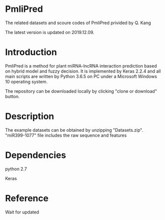 # PmliPred
The related datasets and scoure codes of PmliPred privided by Q. Kang

The latest version is updated on 2019.12.09.

# Introduction
PmliPred is a method for plant miRNA-lncRNA interaction prediction based on hybrid model and fuzzy decision. It is implemented by Keras 2.2.4 and all main scripts are written by Python 3.6.5 on PC under a Microsoft Windows 10 operating system.

The repository can be downloaded locally by clicking "clone or download" button.

# Description
The example datasets can be obtained by unzipping "Datasets.zip". "miR399-1077" file includes the raw sequence and features

# Dependencies
python 2.7

Keras

# Reference
Wait for updated
